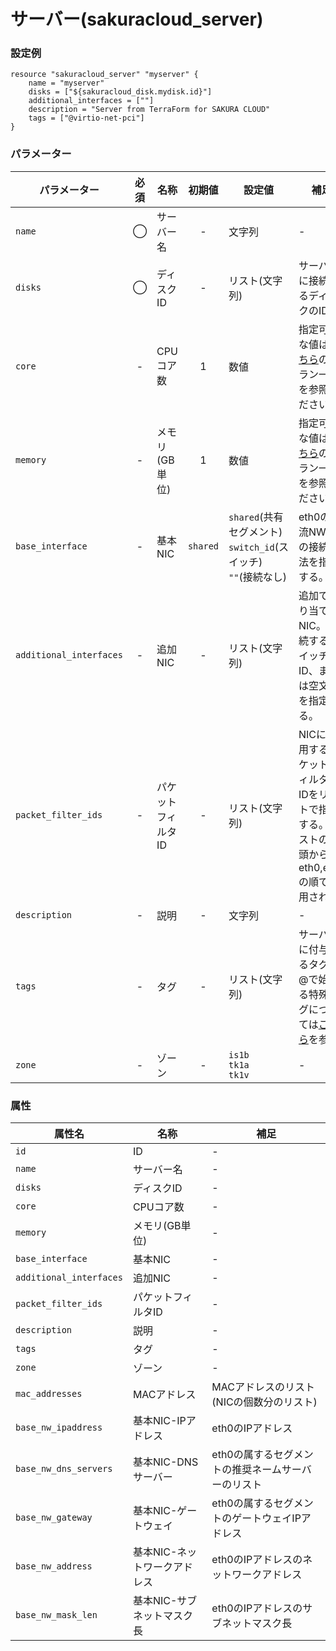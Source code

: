 # サーバー(sakuracloud_server)

### 設定例

```
resource "sakuracloud_server" "myserver" {
    name = "myserver"
    disks = ["${sakuracloud_disk.mydisk.id}"]
    additional_interfaces = [""]
    description = "Server from TerraForm for SAKURA CLOUD"
    tags = ["@virtio-net-pci"]
}
```

### パラメーター

|パラメーター|必須  |名称                |初期値     |設定値 |補足                                          |
|----------|:---:|--------------------|:--------:|------|----------------------------------------------|
| `name`   | ◯   | サーバー名           | -   | 文字列 | - |
| `disks`  | ◯   | ディスクID          | -   | リスト(文字列) | サーバーに接続するディスクのID |
| `core`   | -   | CPUコア数           | 1   | 数値 | 指定可能な値は[こちら](http://cloud.sakura.ad.jp/specification/server-disk/)のプラン一覧を参照ください |
| `memory` | -   | メモリ(GB単位)       | 1  | 数値 | 指定可能な値は[こちら](http://cloud.sakura.ad.jp/specification/server-disk/)のプラン一覧を参照ください |
| `base_interface` | - | 基本NIC | `shared` | `shared`(共有セグメント)<br />`switch_id`(スイッチ)<br />`""`(接続なし)|eth0の上流NWとの接続方法を指定する。 |
| `additional_interfaces` | - | 追加NIC | - | リスト(文字列) | 追加で割り当てるNIC。接続するスイッチのID、または空文字を指定する。 |
| `packet_filter_ids`| - | パケットフィルタID | - | リスト(文字列) | NICに適用するパケットフィルタのIDをリストで指定する。リストの先頭からeth0,eth1の順で適用される |
| `description` | - | 説明 | - | 文字列 | - |
| `tags` | - | タグ | - | リスト(文字列) | サーバーに付与するタグ。@で始まる特殊タグについては[こちら](http://cloud-news.sakura.ad.jp/special-tags/)を参照 |
| `zone` | - | ゾーン | - | `is1b`<br />`tk1a`<br />`tk1v` | - |

### 属性

|属性名                    | 名称                     | 補足                                        |
|-------------------------|-------------------------|--------------------------------------------|
| `id`                    | ID                      | -                                          |
| `name`                  | サーバー名                | -                                          |
| `disks`                 | ディスクID                | -                                          |
| `core`                  | CPUコア数                 | -                                         |
| `memory`                | メモリ(GB単位)            | -                                          |
| `base_interface`        | 基本NIC                  | -                                         |
| `additional_interfaces` | 追加NIC                  | -                                         |
| `packet_filter_ids`     | パケットフィルタID         | -                                         |
| `description`           | 説明                     | -                                         |
| `tags`                  | タグ                     | -                                         |
| `zone`                  | ゾーン                    | -                                         |
| `mac_addresses`         | MACアドレス               | MACアドレスのリスト(NICの個数分のリスト)        |
| `base_nw_ipaddress`     | 基本NIC-IPアドレス         | eth0のIPアドレス                            |
| `base_nw_dns_servers`   | 基本NIC-DNSサーバー        | eth0の属するセグメントの推奨ネームサーバーのリスト|
| `base_nw_gateway`       | 基本NIC-ゲートウェイ        | eth0の属するセグメントのゲートウェイIPアドレス   |
| `base_nw_address`       | 基本NIC-ネットワークアドレス | eth0のIPアドレスのネットワークアドレス          |
| `base_nw_mask_len`      | 基本NIC-サブネットマスク長   | eth0のIPアドレスのサブネットマスク長           |
